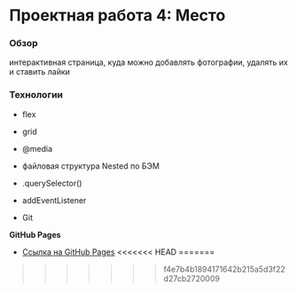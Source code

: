 # Проектная работа 4: Место

### Обзор

интерактивная страница, куда можно добавлять фотографии, удалять их и ставить лайки

### Технологии

* flex
* grid
* @media
* файловая структура Nested по БЭМ
* .querySelector()
* addEventListener

* Git


**GitHub Pages**

* [Ссылка на GitHub Pages](https://hypermyper.github.io/mesto/)
<<<<<<< HEAD
=======

>>>>>>> f4e7b4b1894171642b215a5d3f22d27cb2720009
